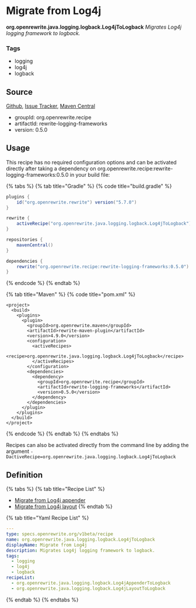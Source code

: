 # Migrate from Log4j

 **org.openrewrite.java.logging.logback.Log4jToLogback** _Migrates Log4j logging framework to logback._

### Tags

* logging
* log4j
* logback

## Source

[Github](https://github.com/openrewrite/rewrite-logging-frameworks), [Issue Tracker](https://github.com/openrewrite/rewrite-logging-frameworks/issues), [Maven Central](https://search.maven.org/artifact/org.openrewrite.recipe/rewrite-logging-frameworks/0.5.0/jar)

* groupId: org.openrewrite.recipe
* artifactId: rewrite-logging-frameworks
* version: 0.5.0

## Usage

This recipe has no required configuration options and can be activated directly after taking a dependency on org.openrewrite.recipe:rewrite-logging-frameworks:0.5.0 in your build file:

{% tabs %}
{% tab title="Gradle" %}
{% code title="build.gradle" %}
```groovy
plugins {
    id("org.openrewrite.rewrite") version("5.7.0")
}

rewrite {
    activeRecipe("org.openrewrite.java.logging.logback.Log4jToLogback")
}

repositories {
    mavenCentral()
}

dependencies {
    rewrite("org.openrewrite.recipe:rewrite-logging-frameworks:0.5.0")
}
```
{% endcode %}
{% endtab %}

{% tab title="Maven" %}
{% code title="pom.xml" %}
```markup
<project>
  <build>
    <plugins>
      <plugin>
        <groupId>org.openrewrite.maven</groupId>
        <artifactId>rewrite-maven-plugin</artifactId>
        <version>4.9.0</version>
        <configuration>
          <activeRecipes>
            <recipe>org.openrewrite.java.logging.logback.Log4jToLogback</recipe>
          </activeRecipes>
        </configuration>
        <dependencies>
          <dependency>
            <groupId>org.openrewrite.recipe</groupId>
            <artifactId>rewrite-logging-frameworks</artifactId>
            <version>0.5.0</version>
          </dependency>
        </dependencies>
      </plugin>
    </plugins>
  </build>
</project>
```
{% endcode %}
{% endtab %}
{% endtabs %}

Recipes can also be activated directly from the command line by adding the argument `-DactiveRecipe=org.openrewrite.java.logging.logback.Log4jToLogback`

## Definition

{% tabs %}
{% tab title="Recipe List" %}
* [Migrate from Log4j appender](log4jappendertologback.md)
* [Migrate from Log4j layout](log4jlayouttologback.md)
{% endtab %}

{% tab title="Yaml Recipe List" %}
```yaml
---
type: specs.openrewrite.org/v1beta/recipe
name: org.openrewrite.java.logging.logback.Log4jToLogback
displayName: Migrate from Log4j
description: Migrates Log4j logging framework to logback.
tags:
  - logging
  - log4j
  - logback
recipeList:
  - org.openrewrite.java.logging.logback.Log4jAppenderToLogback
  - org.openrewrite.java.logging.logback.Log4jLayoutToLogback
```
{% endtab %}
{% endtabs %}

